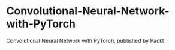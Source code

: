# Convolutional-Neural-Network-with-PyTorch
Convolutional Neural Network with PyTorch, published by Packt

